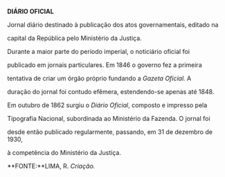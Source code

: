 **DIÁRIO OFICIAL**



Jornal diário destinado à publicação dos atos governamentais, editado na

capital da República pelo Ministério da Justiça.



Durante a maior parte do período imperial, o noticiário oficial foi

publicado em jornais particulares. Em 1846 o governo fez a primeira

tentativa de criar um órgão próprio fundando a *Gazeta Oficial.* A

duração do jornal foi contudo efêmera, estendendo-se apenas até 1848.



Em outubro de 1862 surgiu o *Diário Oficial*, composto e impresso pela

Tipografia Nacional, subordinada ao Ministério da Fazenda. O jornal foi

desde então publicado regularmente, passando, em 31 de dezembro de 1930,

à competência do Ministério da Justiça.



**FONTE:**LIMA, R. *Criação.*

